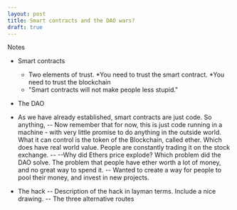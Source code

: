 ```yaml
---
layout: post
title: Smart contracts and the DAO wars?
draft: true
---
```


Notes
- Smart contracts
    + Two elements of trust.
        *You need to trust the smart contract.
        *You need to trust the blockchain
    + "Smart contracts will not make people less stupid."
        
- The DAO
- As we have already established, smart contracts are just code. So anything,
-- Now remember that for now, this is just code running in a machine - with very little promise to do anything in the outside world. What it can control is the token of the Blockchain, called ether. Which does have real world value. People are constantly trading it on the stock exchange.
--
--Why did Ethers price explode? Which problem did the DAO solve. The problem that people have ether worth a lot of money, and no great way to spend it.
-- Wanted to create a way for people to pool their money, and invest in new projects.
- The hack
-- Description of the hack in layman terms. Include a nice drawing.
-- The three alternative routes